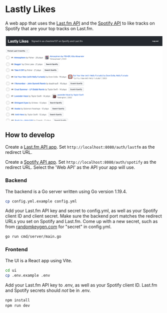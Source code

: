 # Lastly Likes

A web app that uses the [Last.fm API](https://www.last.fm/api) and the [Spotify API](https://developer.spotify.com/documentation/web-api) to like tracks on Spotify that are your top tracks on Last.fm.

![screenshot](./screenshot-2023-12-20.png)

## How to develop

Create a [Last.fm API app](https://www.last.fm/api/account/create). Set `http://localhost:8080/auth/lastfm` as the redirect URL.

Create a [Spotify API app](https://developer.spotify.com/dashboard/create). Set `http://localhost:8080/auth/spotify` as the redirect URL. Select the 'Web API' as the API your app will use.

### Backend

The backend is a Go server written using Go version 1.19.4.

```sh
cp config.yml.example config.yml
```

Add your Last.fm API key and secret to config.yml, as well as your Spotify client ID and client secret. Make sure the backend port matches the redirect URLs you set on Spotify and Last.fm. Come up with a new secret, such as from [randomkeygen.com](https://randomkeygen.com/) for "secret" in config.yml.

```sh
go run cmd/server/main.go
```

### Frontend

The UI is a React app using Vite.

```sh
cd ui
cp .env.example .env
```

Add your Last.fm API key to .env, as well as your Spotify client ID. Last.fm and Spotify secrets should _not_ be in .env.

```sh
npm install
npm run dev
```
